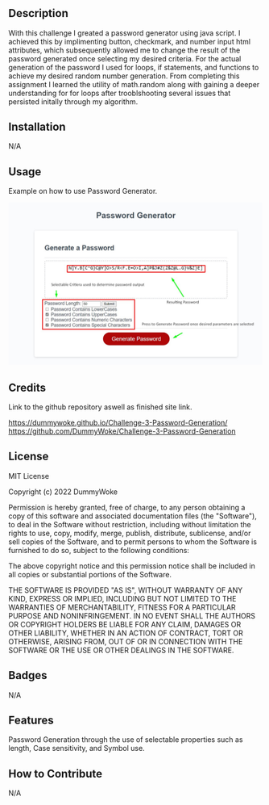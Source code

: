 # <Challenge-3-Password-Generation>

## Description

With this challenge I greated a password generator using java script. I achieved this by implimenting button, checkmark, and number input html attributes, which subsequently allowed me to change the result of the password generated once selecting my desired criteria. For the actual generation of the password I used for loops, if statements, and functions to achieve my desired random number generation. From completing this assignment I learned the utility of math.random along with gaining a deeper understanding for for loops after trooblshooting several issues that persisted initally through my algorithm. 

## Installation

N/A

## Usage

Example on how to use Password Generator.

![alt text](Assets/Example.jpg)

## Credits

Link to the github repository aswell as finished site link.

https://dummywoke.github.io/Challenge-3-Password-Generation/
https://github.com/DummyWoke/Challenge-3-Password-Generation

## License

MIT License

Copyright (c) 2022 DummyWoke

Permission is hereby granted, free of charge, to any person obtaining a copy
of this software and associated documentation files (the "Software"), to deal
in the Software without restriction, including without limitation the rights
to use, copy, modify, merge, publish, distribute, sublicense, and/or sell
copies of the Software, and to permit persons to whom the Software is
furnished to do so, subject to the following conditions:

The above copyright notice and this permission notice shall be included in all
copies or substantial portions of the Software.

THE SOFTWARE IS PROVIDED "AS IS", WITHOUT WARRANTY OF ANY KIND, EXPRESS OR
IMPLIED, INCLUDING BUT NOT LIMITED TO THE WARRANTIES OF MERCHANTABILITY,
FITNESS FOR A PARTICULAR PURPOSE AND NONINFRINGEMENT. IN NO EVENT SHALL THE
AUTHORS OR COPYRIGHT HOLDERS BE LIABLE FOR ANY CLAIM, DAMAGES OR OTHER
LIABILITY, WHETHER IN AN ACTION OF CONTRACT, TORT OR OTHERWISE, ARISING FROM,
OUT OF OR IN CONNECTION WITH THE SOFTWARE OR THE USE OR OTHER DEALINGS IN THE
SOFTWARE.


## Badges

N/A

## Features

Password Generation through the use of selectable properties such as length, Case sensitivity, and Symbol use.

## How to Contribute

N/A
